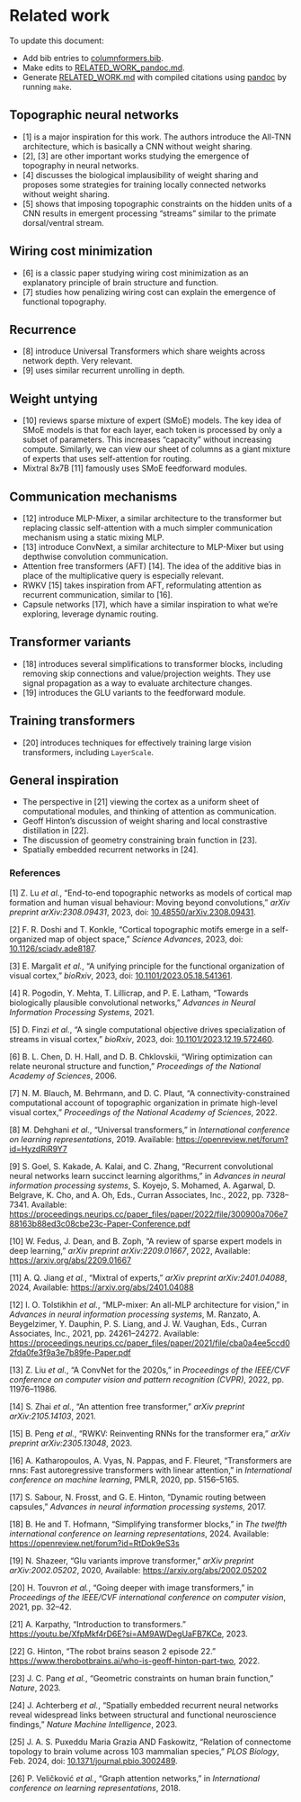 # Related work

To update this document:

- Add bib entries to [columnformers.bib](columnformers.bib).
- Make edits to [RELATED_WORK_pandoc.md](RELATED_WORK_pandoc.md).
- Generate [RELATED_WORK.md](RELATED_WORK.md) with compiled citations
  using [pandoc](https://pandoc.org/) by running `make`.

## Topographic neural networks

- \[1\] is a major inspiration for this work. The authors introduce the
  All-TNN architecture, which is basically a CNN without weight sharing.
- \[2\], \[3\] are other important works studying the emergence of
  topography in neural networks.
- \[4\] discusses the biological implausibility of weight sharing and
  proposes some strategies for training locally connected networks
  without weight sharing.
- \[5\] shows that imposing topographic constraints on the hidden units
  of a CNN results in emergent processing “streams” similar to the
  primate dorsal/ventral stream.

## Wiring cost minimization

- \[6\] is a classic paper studying wiring cost minimization as an
  explanatory principle of brain structure and function.
- \[7\] studies how penalizing wiring cost can explain the emergence of
  functional topography.

## Recurrence

- \[8\] introduce Universal Transformers which share weights across
  network depth. Very relevant.
- \[9\] uses similar recurrent unrolling in depth.

## Weight untying

- \[10\] reviews sparse mixture of expert (SMoE) models. The key idea of
  SMoE models is that for each layer, each token is processed by only a
  subset of parameters. This increases “capacity” without increasing
  compute. Similarly, we can view our sheet of columns as a giant
  mixture of experts that uses self-attention for routing.
- Mixtral 8x7B \[11\] famously uses SMoE feedforward modules.

## Communication mechanisms

- \[12\] introduce MLP-Mixer, a similar architecture to the transformer
  but replacing classic self-attention with a much simpler communication
  mechanism using a static mixing MLP.
- \[13\] introduce ConvNext, a similar architecture to MLP-Mixer but
  using depthwise convolution communication.
- Attention free transformers (AFT) \[14\]. The idea of the additive
  bias in place of the multiplicative query is especially relevant.
- RWKV \[15\] takes inspiration from AFT, reformulating attention as
  recurrent communication, similar to \[16\].
- Capsule networks \[17\], which have a similar inspiration to what
  we’re exploring, leverage dynamic routing.

## Transformer variants

- \[18\] introduces several simplifications to transformer blocks,
  including removing skip connections and value/projection weights. They
  use signal propagation as a way to evaluate architecture changes.
- \[19\] introduces the GLU variants to the feedforward module.

## Training transformers

- \[20\] introduces techniques for effectively training large vision
  transformers, including `LayerScale`.

## General inspiration

- The perspective in \[21\] viewing the cortex as a uniform sheet of
  computational modules, and thinking of attention as communication.
- Geoff Hinton’s discussion of weight sharing and local constrastive
  distillation in \[22\].
- The discussion of geometry constraining brain function in \[23\].
- Spatially embedded recurrent networks in \[24\].

### References

<div id="refs" class="references csl-bib-body" entry-spacing="0">

<div id="ref-Lu2023" class="csl-entry">

<span class="csl-left-margin">\[1\]
</span><span class="csl-right-inline">Z. Lu *et al.*, “End-to-end
topographic networks as models of cortical map formation and human
visual behaviour: Moving beyond convolutions,” *arXiv preprint
arXiv:2308.09431*, 2023, doi:
[10.48550/arXiv.2308.09431](https://doi.org/10.48550/arXiv.2308.09431).</span>

</div>

<div id="ref-Doshi2023" class="csl-entry">

<span class="csl-left-margin">\[2\]
</span><span class="csl-right-inline">F. R. Doshi and T. Konkle,
“Cortical topographic motifs emerge in a self-organized map of object
space,” *Science Advances*, 2023, doi:
[10.1126/sciadv.ade8187](https://doi.org/10.1126/sciadv.ade8187).</span>

</div>

<div id="ref-Margalit2023" class="csl-entry">

<span class="csl-left-margin">\[3\]
</span><span class="csl-right-inline">E. Margalit *et al.*, “A unifying
principle for the functional organization of visual cortex,” *bioRxiv*,
2023, doi:
[10.1101/2023.05.18.541361](https://doi.org/10.1101/2023.05.18.541361).</span>

</div>

<div id="ref-Pogodin2021" class="csl-entry">

<span class="csl-left-margin">\[4\]
</span><span class="csl-right-inline">R. Pogodin, Y. Mehta, T.
Lillicrap, and P. E. Latham, “Towards biologically plausible
convolutional networks,” *Advances in Neural Information Processing
Systems*, 2021.</span>

</div>

<div id="ref-Finzi2023" class="csl-entry">

<span class="csl-left-margin">\[5\]
</span><span class="csl-right-inline">D. Finzi *et al.*, “A single
computational objective drives specialization of streams in visual
cortex,” *bioRxiv*, 2023, doi:
[10.1101/2023.12.19.572460](https://doi.org/10.1101/2023.12.19.572460).</span>

</div>

<div id="ref-Chen2006" class="csl-entry">

<span class="csl-left-margin">\[6\]
</span><span class="csl-right-inline">B. L. Chen, D. H. Hall, and D. B.
Chklovskii, “Wiring optimization can relate neuronal structure and
function,” *Proceedings of the National Academy of Sciences*,
2006.</span>

</div>

<div id="ref-Blauch2022" class="csl-entry">

<span class="csl-left-margin">\[7\]
</span><span class="csl-right-inline">N. M. Blauch, M. Behrmann, and D.
C. Plaut, “A connectivity-constrained computational account of
topographic organization in primate high-level visual cortex,”
*Proceedings of the National Academy of Sciences*, 2022.</span>

</div>

<div id="ref-Dehghani2019" class="csl-entry">

<span class="csl-left-margin">\[8\]
</span><span class="csl-right-inline">M. Dehghani *et al.*, “Universal
transformers,” in *International conference on learning
representations*, 2019. Available:
<https://openreview.net/forum?id=HyzdRiR9Y7></span>

</div>

<div id="ref-Goel2022" class="csl-entry">

<span class="csl-left-margin">\[9\]
</span><span class="csl-right-inline">S. Goel, S. Kakade, A. Kalai, and
C. Zhang, “Recurrent convolutional neural networks learn succinct
learning algorithms,” in *Advances in neural information processing
systems*, S. Koyejo, S. Mohamed, A. Agarwal, D. Belgrave, K. Cho, and A.
Oh, Eds., Curran Associates, Inc., 2022, pp. 7328–7341. Available:
<https://proceedings.neurips.cc/paper_files/paper/2022/file/300900a706e788163b88ed3c08cbe23c-Paper-Conference.pdf></span>

</div>

<div id="ref-Fedus2022" class="csl-entry">

<span class="csl-left-margin">\[10\]
</span><span class="csl-right-inline">W. Fedus, J. Dean, and B. Zoph, “A
review of sparse expert models in deep learning,” *arXiv preprint
arXiv:2209.01667*, 2022, Available:
<https://arxiv.org/abs/2209.01667></span>

</div>

<div id="ref-Jiang2024" class="csl-entry">

<span class="csl-left-margin">\[11\]
</span><span class="csl-right-inline">A. Q. Jiang *et al.*, “Mixtral of
experts,” *arXiv preprint arXiv:2401.04088*, 2024, Available:
<https://arxiv.org/abs/2401.04088></span>

</div>

<div id="ref-Tolstikhin2021" class="csl-entry">

<span class="csl-left-margin">\[12\]
</span><span class="csl-right-inline">I. O. Tolstikhin *et al.*,
“MLP-mixer: An all-MLP architecture for vision,” in *Advances in neural
information processing systems*, M. Ranzato, A. Beygelzimer, Y. Dauphin,
P. S. Liang, and J. W. Vaughan, Eds., Curran Associates, Inc., 2021, pp.
24261–24272. Available:
<https://proceedings.neurips.cc/paper_files/paper/2021/file/cba0a4ee5ccd02fda0fe3f9a3e7b89fe-Paper.pdf></span>

</div>

<div id="ref-Liu2022" class="csl-entry">

<span class="csl-left-margin">\[13\]
</span><span class="csl-right-inline">Z. Liu *et al.*, “A ConvNet for
the 2020s,” in *Proceedings of the IEEE/CVF conference on computer
vision and pattern recognition (CVPR)*, 2022, pp. 11976–11986.</span>

</div>

<div id="ref-Zhai2021" class="csl-entry">

<span class="csl-left-margin">\[14\]
</span><span class="csl-right-inline">S. Zhai *et al.*, “An attention
free transformer,” *arXiv preprint arXiv:2105.14103*, 2021.</span>

</div>

<div id="ref-Peng2023" class="csl-entry">

<span class="csl-left-margin">\[15\]
</span><span class="csl-right-inline">B. Peng *et al.*, “RWKV:
Reinventing RNNs for the transformer era,” *arXiv preprint
arXiv:2305.13048*, 2023.</span>

</div>

<div id="ref-Katharopoulos2020" class="csl-entry">

<span class="csl-left-margin">\[16\]
</span><span class="csl-right-inline">A. Katharopoulos, A. Vyas, N.
Pappas, and F. Fleuret, “Transformers are rnns: Fast autoregressive
transformers with linear attention,” in *International conference on
machine learning*, PMLR, 2020, pp. 5156–5165.</span>

</div>

<div id="ref-Sabour2017" class="csl-entry">

<span class="csl-left-margin">\[17\]
</span><span class="csl-right-inline">S. Sabour, N. Frosst, and G. E.
Hinton, “Dynamic routing between capsules,” *Advances in neural
information processing systems*, 2017.</span>

</div>

<div id="ref-He2024" class="csl-entry">

<span class="csl-left-margin">\[18\]
</span><span class="csl-right-inline">B. He and T. Hofmann, “Simplifying
transformer blocks,” in *The twelfth international conference on
learning representations*, 2024. Available:
<https://openreview.net/forum?id=RtDok9eS3s></span>

</div>

<div id="ref-Shazeer2020" class="csl-entry">

<span class="csl-left-margin">\[19\]
</span><span class="csl-right-inline">N. Shazeer, “Glu variants improve
transformer,” *arXiv preprint arXiv:2002.05202*, 2020, Available:
<https://arxiv.org/abs/2002.05202></span>

</div>

<div id="ref-Touvron2021" class="csl-entry">

<span class="csl-left-margin">\[20\]
</span><span class="csl-right-inline">H. Touvron *et al.*, “Going deeper
with image transformers,” in *Proceedings of the IEEE/CVF international
conference on computer vision*, 2021, pp. 32–42.</span>

</div>

<div id="ref-Karpathy2023" class="csl-entry">

<span class="csl-left-margin">\[21\]
</span><span class="csl-right-inline">A. Karpathy, “Introduction to
transformers.” <https://youtu.be/XfpMkf4rD6E?si=AM9AWDegUaFB7KCe>,
2023.</span>

</div>

<div id="ref-Hinton2022" class="csl-entry">

<span class="csl-left-margin">\[22\]
</span><span class="csl-right-inline">G. Hinton, “The robot brains
season 2 episode 22.”
<https://www.therobotbrains.ai/who-is-geoff-hinton-part-two>,
2022.</span>

</div>

<div id="ref-Pang2023A" class="csl-entry">

<span class="csl-left-margin">\[23\]
</span><span class="csl-right-inline">J. C. Pang *et al.*, “Geometric
constraints on human brain function,” *Nature*, 2023.</span>

</div>

<div id="ref-Achterberg2023" class="csl-entry">

<span class="csl-left-margin">\[24\]
</span><span class="csl-right-inline">J. Achterberg *et al.*, “Spatially
embedded recurrent neural networks reveal widespread links between
structural and functional neuroscience findings,” *Nature Machine
Intelligence*, 2023.</span>

</div>

<div id="ref-Puxeddu2024" class="csl-entry">

<span class="csl-left-margin">\[25\]
</span><span class="csl-right-inline">J. A. S. Puxeddu Maria Grazia AND
Faskowitz, “Relation of connectome topology to brain volume across 103
mammalian species,” *PLOS Biology*, Feb. 2024, doi:
[10.1371/journal.pbio.3002489](https://doi.org/10.1371/journal.pbio.3002489).</span>

</div>

<div id="ref-Velickovic2018" class="csl-entry">

<span class="csl-left-margin">\[26\]
</span><span class="csl-right-inline">P. Veličković *et al.*, “Graph
attention networks,” in *International conference on learning
representations*, 2018.</span>

</div>

</div>

